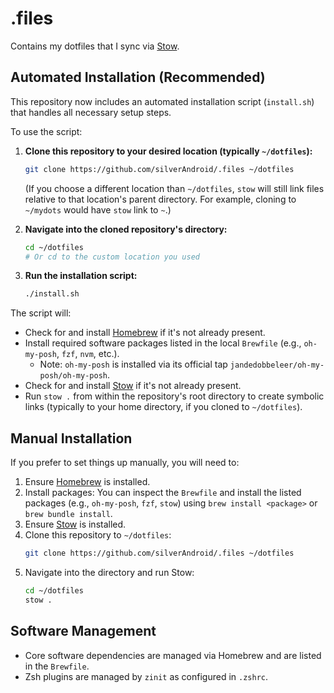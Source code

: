 # .files

Contains my dotfiles that I sync via [Stow](https://www.gnu.org/software/stow/).

## Automated Installation (Recommended)

This repository now includes an automated installation script (`install.sh`) that handles all necessary setup steps.

To use the script:

1.  **Clone this repository to your desired location (typically `~/dotfiles`):**
    ```bash
    git clone https://github.com/silverAndroid/.files ~/dotfiles
    ```
    (If you choose a different location than `~/dotfiles`, `stow` will still link files relative to that location's parent directory. For example, cloning to `~/mydots` would have `stow` link to `~`.)

2.  **Navigate into the cloned repository's directory:**
    ```bash
    cd ~/dotfiles 
    # Or cd to the custom location you used
    ```

3.  **Run the installation script:**
    ```bash
    ./install.sh
    ```

The script will:
*   Check for and install [Homebrew](https://brew.sh/) if it's not already present.
*   Install required software packages listed in the local `Brewfile` (e.g., `oh-my-posh`, `fzf`, `nvm`, etc.).
    *   Note: `oh-my-posh` is installed via its official tap `jandedobbeleer/oh-my-posh/oh-my-posh`.
*   Check for and install [Stow](https://www.gnu.org/software/stow/) if it's not already present.
*   Run `stow .` from within the repository's root directory to create symbolic links (typically to your home directory, if you cloned to `~/dotfiles`).

## Manual Installation

If you prefer to set things up manually, you will need to:

1.  Ensure [Homebrew](https://brew.sh/) is installed.
2.  Install packages: You can inspect the `Brewfile` and install the listed packages (e.g., `oh-my-posh`, `fzf`, `stow`) using `brew install <package>` or `brew bundle install`.
3.  Ensure [Stow](https://www.gnu.org/software/stow/) is installed.
4.  Clone this repository to `~/dotfiles`:
    ```bash
    git clone https://github.com/silverAndroid/.files ~/dotfiles
    ```
5.  Navigate into the directory and run Stow:
    ```bash
    cd ~/dotfiles
    stow .
    ```

## Software Management

*   Core software dependencies are managed via Homebrew and are listed in the `Brewfile`.
*   Zsh plugins are managed by `zinit` as configured in `.zshrc`.
